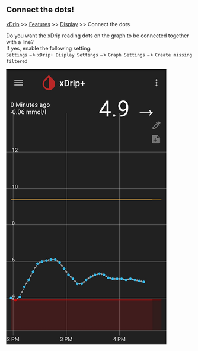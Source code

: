## Connect the dots!  
[xDrip](../README.md) >> [Features](./Features_page.md) >> [Display](./Display/Display.md) >> Connect the dots  
  
Do you want the xDrip reading dots on the graph to be connected together with a line?  
If yes, enable the following setting:  
`Settings` &#8722;> `xDrip+ Display Settings` &#8722;> `Graph Settings` &#8722;> `Create missing filtered`  
  
![](./images/ConnectDots.png)  
